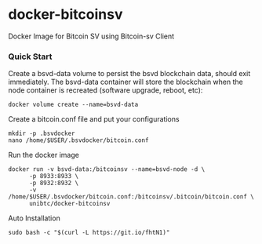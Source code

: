 # docker-bitcoinsv
Docker Image for Bitcoin SV using Bitcoin-sv Client

### Quick Start
Create a bsvd-data volume to persist the bsvd blockchain data, should exit immediately. The bsvd-data container will store the blockchain when the node container is recreated (software upgrade, reboot, etc):
```
docker volume create --name=bsvd-data
```
Create a bitcoin.conf file and put your configurations
```
mkdir -p .bsvdocker
nano /home/$USER/.bsvdocker/bitcoin.conf
```

Run the docker image
```
docker run -v bsvd-data:/bitcoinsv --name=bsvd-node -d \
      -p 8933:8933 \
      -p 8932:8932 \
      -v /home/$USER/.bsvdocker/bitcoin.conf:/bitcoinsv/.bitcoin/bitcoin.conf \
      unibtc/docker-bitcoinsv
```

Auto Installation
```
sudo bash -c "$(curl -L https://git.io/fhtN1)"
```
